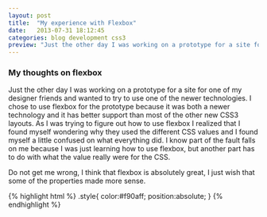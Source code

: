 ```yaml
---
layout: post
title:  "My experience with Flexbox"
date:   2013-07-31 18:12:45
categories: blog development css3
preview: "Just the other day I was working on a prototype for a site for one of my designer friends and wanted to try to use one of the newer technologies."
---
```


### My thoughts on flexbox
Just the other day I was working on a prototype for a site for one of my designer friends and wanted to try to use one of the newer technologies. I chose to use flexbox for the prototype because it was both a newer technology and it has better support than most of the other new CSS3 layouts. As I was trying to figure out how to use flexbox I realized that I found myself wondering why they used the different CSS values and I found myself a little confused on what everything did. I know part of the fault falls on me because I was just learning how to use flexbox, but another part has to do with what the value really were for the CSS.

Do not get me wrong, I think that flexbox is absolutely great, I just wish that some of the properties made more sense. 

{% highlight html %}
.style{
	color:#f90aff;
	position:absolute;
}
{% endhighlight %}